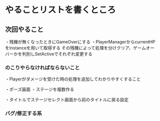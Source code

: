 # やることリストを書くところ

## 次回やること
・残機が無くなったときにGameOverにする
・PlayerManagerからcurrentHPをInstanceを用いて取得する
その残機によって処理を分けクリア、ゲームオーバーかを判別しSetActiveでそれぞれ変更する


### のこりやらなければならないこと
・Playerがダメージを受けた時の処理を追加してわかりやすくすること


・ポーズ画面
・ステージを複数作る

・タイトルでステージセレクト画面から前のタイトルに戻る設定

### バグ/修正する系

